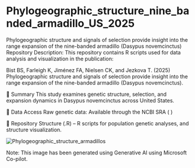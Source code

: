 # Phylogeographic_structure_nine_banded_armadillo_US_2025
Phylogeographic structure and signals of selection provide insight into the range expansion of the nine-banded armadillo (Dasypus novemcinctus) 
Repository Description:
This repository contains R scripts used for data analysis and visualization in the publication:

Bist BS, Farleigh K, Jiménez FA, Nielsen CK, and Jezkova T. (2025)
Phylogeographic structure and signals of selection provide insight into the range expansion of the nine-banded armadillo (Dasypus novemcinctus). 

📌 Summary 
This study examines genetic structure, selection, and expansion dynamics in Dasypus novemcinctus across United States.

🔗 Data Access
Raw genetic data: Available through the NCBI SRA (     )

📁 Repository Structure
(.R) – R scripts for population genetic analyses, and structure visualization.


![Phylogeographic_structure_armadillos](https://github.com/user-attachments/assets/754059c6-2955-4de0-8b58-06039a1a093e)

Note: This image has been generated using Generative AI using Microsoft Co-pilot.



